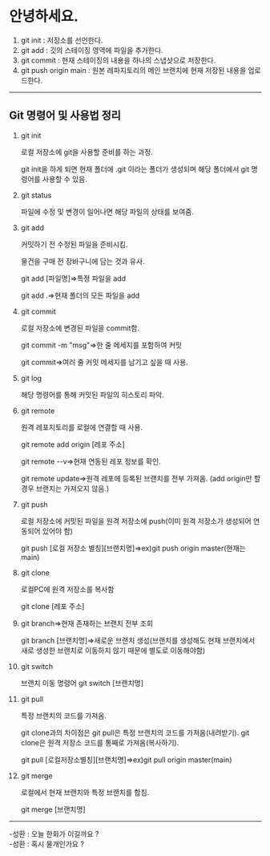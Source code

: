 # 안녕하세요.

1. git init : 저장소를 선언한다.
2. git add : 깃의 스테이징 영역에 파일을 추가한다.
3. git commit : 현재 스테이징의 내용을 하나의 스냅샷으로 저장한다.
4. git push origin main : 원본 레파지토리의 메인 브랜치에 현재 저장된 내용을 업로드한다.
----
## Git 명령어 및 사용법 정리
1. git init

    로컬 저장소에 git을 사용할 준비를 하는 과정.
    
    git init을 하게 되면 현재 폴더에 .git 이라는 폴더가 생성되며 해당 폴더에서 git 명령어를 사용할 수 있음.
2. git status

    파일에 수정 및 변경이 일어나면 해당 파일의 상태를 보여줌.
3. git add

    커밋하기 전 수정된 파일을 준비시킴.
    
    물건을 구매 전 장바구니에 담는 것과 유사.
    
    git add [파일명]=>특정 파일을 add
    
    git add .=>현재 폴더의 모든 파일을 add
4. git commit

    로컬 저장소에 변경된 파일을 commit함.
    
    git commit -m "msg"=>한 줄 메세지를 포함하여 커밋
    
    git commit=>여러 줄 커밋 메세지를 남기고 싶을 때 사용.
5. git log

    해당 명령어를 통해 커밋된 파일의 히스토리 파악.
6. git remote

    원격 레포지토리를 로컬에 연결할 때 사용.
    
    git remote add origin [레포 주소]
    
    git remote --v=>현재 연동된 레포 정보를 확인.
    
    git remote update=>원격 레포에 등록된 브랜치를 전부 가져옴. (add origin만 할 경우 브랜치는 가져오지 않음.)
7. git push

    로컬 저장소에 커밋된 파일을 원격 저장소에 push(이미 원격 저장소가 생성되어 연동되어 있어야 함)
    
    git push [로컬 저장소 별칭][브랜치명]=>ex)git push origin master(현재는 main)
8. git clone

    로컬PC에 원격 저장소를 복사함
    
    git clone [레포 주소]
9. git branch=>현재 존재하는 브랜치 전부 조회

    git branch [브랜치명]=>새로운 브랜치 생성(브랜치를 생성해도 현재 브랜치에서 새로 생성한 브랜치로 이동하지 않기 때문에 별도로 이동해야함)
10. git switch

    브랜치 이동 명령어 git switch [브랜치명]
11. git pull

    특정 브랜치의 코드를 가져옴.

    git clone과의 차이점은 git pull은 특정 브랜치의 코드를 가져옴(내려받기). git clone은 원격 저장소 코드를 통째로 가져옴(복사하기).
    
    git pull [로컬저장소별칭][브랜치명]=>ex)git pull origin master(main)

12. git merge

    로컬에서 현재 브랜치와 특정 브랜치를 합침.

    git merge [브랜치명]

---
 -성환 : 오늘 한화가 이길까요 ?<br>
 -성환 : 혹시 물개인가요 ?
    